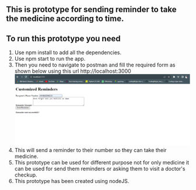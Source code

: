## This is prototype for sending reminder to take the medicine according to time.

## To run this prototype you need
1. Use npm install to add all the dependencies.
2. Use npm start to run the app.
3. Then you need to navigate to postman and fill the required form as shown below using this url http://localhost:3000
![img](./reminder.png)
5. This will send a reminder to their number so they can take their medicine.
6. This prototype can be used for different purpose not for only medicine it can be used for send them reminders or asking them to visit a doctor's checkup.
7. This prototype has been created using nodeJS.